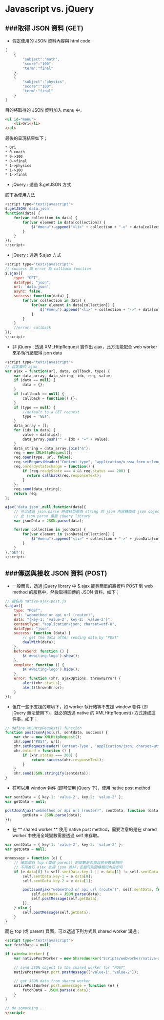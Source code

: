 # Javascript vs. jQuery


###取得 JSON 資料 (GET)
---
* 假定使用的 JSON 資料內容與 html code

```Javascript
[
	{
		"subject":"math",
		"score":"100",
		"term":"final"
	},
	{
		"subject":"physics",
		"score":"100",
		"term":"final"
	}
]
```

目的將取得的 JSON 資料加入 menu 中，

```Html
<ul id="menu">
	<li>Ori</li>
</ul>
```

最後的呈現結果如下；

```Html
* Ori
* 0->math
* 0->100
* 0->final
* 1->physics
* 1->100
* 1->final
```

* jQuery : 透過 $.getJSON 方式

底下為使用方法

```Javascript
<script type="text/javascript">
$.getJSON('data.json', 
function(data) {
	for(var collection in data) {
		for(var element in data[collection]) {
			$("#menu").append("<li>" + collection + "->" + data[collection][element] + "</li>");
		}
	}
});
</script>
```

* jQuery : 透過 $.ajax 方式

```Javascript
<script type="text/javascript">
// success 與 error 為 callback function
$.ajax({
	type: "GET",
	dataType: "json",
	url: 'data.json',
	async: false,
	success: function(data) {
		for(var collection in data) {
			for(var element in data[collection]) {
				$("#menu").append("<li>" + collection + "->" + data[collection][element] + "</li>");
			}
		}
	}
	//error: callback
});
</script>
```

* 非 jQuery : 透過 XMLHttpRequest 實作出 ajax，此方法能配合 web worker 來多執行緒取得 json data

```Javascript
<script type="text/javascript">
// 自定義的 ajax
var ajax = function(url, data, callback, type) {
	var data_array, data_string, idx, req, value;
	if (data == null) {
		data = {};
	}
	if (callback == null) {
		callback = function() {};
	}
	if (type == null) {
		//default to a GET request
		type = 'GET';
	}
	data_array = [];
	for (idx in data) {
		value = data[idx];
		data_array.push("" + idx + "=" + value);
	}
	data_string = data_array.join("&");
	req = new XMLHttpRequest();
	req.open(type, url, false);
	req.setRequestHeader("Content-type", "application/x-www-form-urlencoded");
	req.onreadystatechange = function() {
		if (req.readyState === 4 && req.status === 200) {
		  return callback(req.responseText);
		}
	};
	req.send(data_string);
	return req;
};

ajax('data.json',null,function(data){
	// 可以透過 json.parse 將資料型態為 string 的 json 內容轉換成 json object
    // 此 json.parse 需要 jQuery library
	var jsonData = JSON.parse(data);
    
	for(var collection in jsonData) {
		for(var element in jsonData[collection]) {
			$("#menu").append("<li>" + collection + "->" + jsonData[collection][element] + "</li>");
		}
	}
},'GET');
</script>
```

###傳送與接收 JSON 資料 (POST)
---

* 一般而言，透過 jQuery library 中 $.ajax 能夠簡單的將資料 POST 到 web method 的服務中，然後取得回傳的 JSON 資料，如下；

```Javascript
// 檔名為 native-ajax-post.js
$.ajax({
    type: "POST",
    url: "webmethod or api url (router)",
    data: "{key-1: 'value-2', key-2: 'value-2'}",
    contentType: "application/json; charset=utf-8",
    dataType: "json",
    success: function (data) {
        // get the data after sending data by "POST"
        dealWith(data);
    },
    beforeSend: function () {
        $('#waiting-logo').show();
    },
    complete: function () {
        $('#waiting-logo').hide();
    },
    error: function (xhr, ajaxOptions, thrownError) {
        alert(xhr.status);
        alert(thrownError);
    }
});
```

* 但在一些不支援的環境下，如 worker 執行緒等不支援 window 物件 (即 jQuery 無法使用下)，就必須透過 native 的 XMLHttpRequest() 方式達成這件事，如下；

```Javascript
// define XMLHttpRequest() function
function postJsonAjax(url, sentdata, success) {
    var xhr = new XMLHttpRequest();
    xhr.open('POST', url);
    xhr.setRequestHeader('Content-Type', 'application/json; charset=utf-8');
    xhr.onload = function () {
        if (xhr.status === 200) {
            return success(xhr.responseText);
        }
    }
    xhr.send(JSON.stringify(sentdata));
}
```

* 在可以用 window 物件 (即可使用 jQuery 下)，使用 native post method

```Javascript
var sentData = { key-1: 'value-2', key-2: 'value-2' };
var getData = null;

postJsonAjax("webmethod or api url (router)", sentData, function (data) {
        getData = JSON.parse(data);
});
```

* 在 ** shared worker ** 使用 native post method，需要注意的是在 shared worker 中使用全域變數需要透過 self 來存取。

```Javascript
var sentData = { key-1: 'value-2', key-2: 'value-2' };
var getData = null;

onmessage = function (e) {
    // 確認來自 top (或稱 parent) 的變數是否與目前參數値相同
    // 不同進行 ajax 取得 json 資料；若相同則回傳相同內容即可
    if (e.data[0] != self.sentData.key-1 || e.data[1] != self.sentData.key-2) {
        self.sentData.key-1 = e.data[0];
        self.sentData.key-2 = e.data[1];

        postJsonAjax("webmethod or api url (router)", self.sentData, function (data) {
            self.getData = JSON.parse(data);
            self.postMessage(self.getData);
        });
    } else {
        self.postMessage(self.getData);
    }
}
```

而在 top (或 parent) 頁面，可以透過下列方式與 shared worker 溝通；

```Html
<script type="text/javascript">
var fetchData = null;

if (window.Worker) {
    var nativePostWorker = new SharedWorker('Scripts/webworker/native-ajax-post.js');
    
    // send JSON object to the shared worker for "POST"
    nativePostWorker.port.postMessage(['value-1','value-2']);
    
    // get JSON data from shared worker
    nativePostWorker.port.onmessage = function (e) {
        fetchData = JSON.parse(e.data);
    }
}

// do something ...
</script>
```
